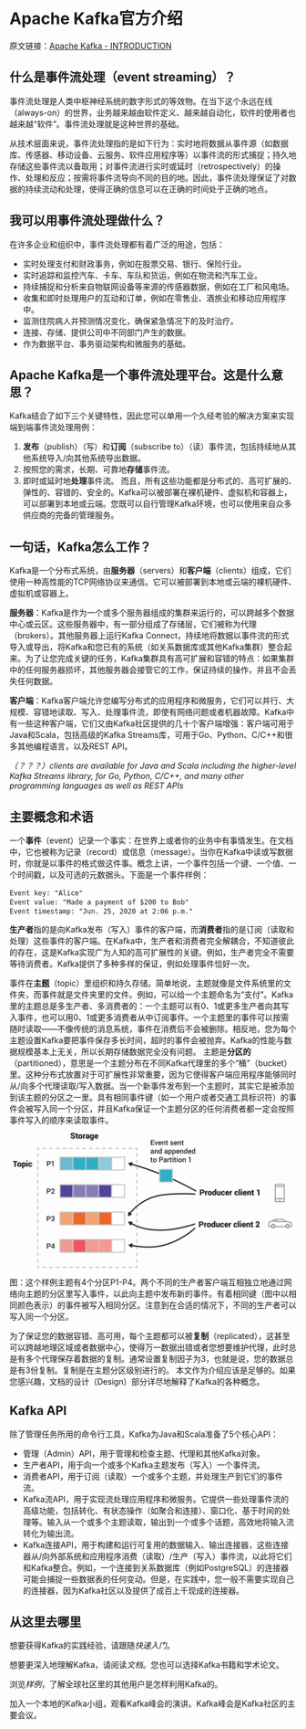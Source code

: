 # Apache Kafka官方介绍
原文链接：[Apache Kafka - INTRODUCTION](https://kafka.apache.org/intro)
## 什么是事件流处理（event streaming）？
事件流处理是人类中枢神经系统的数字形式的等效物。在当下这个永远在线（always-on）的世界，业务越来越由软件定义、越来越自动化，软件的使用者也越来越“软件”。事件流处理就是这种世界的基础。

从技术层面来说，事件流处理指的是如下行为：实时地将数据从事件源（如数据库、传感器、移动设备、云服务、软件应用程序等）以事件流的形式捕捉；持久地存储这些事件流以备取用；对事件流进行实时或延时（retrospectively）的操作、处理和反应；按需将事件流导向不同的目的地。因此，事件流处理保证了对数据的持续流动和处理，使得正确的信息可以在正确的时间处于正确的地点。
## 我可以用事件流处理做什么？
在许多企业和组织中，事件流处理都有着广泛的用途，包括：
- 实时处理支付和财政事务，例如在股票交易、银行、保险行业。
- 实时追踪和监控汽车、卡车、车队和货运，例如在物流和汽车工业。
- 持续捕捉和分析来自物联网设备等来源的传感器数据，例如在工厂和风电场。
- 收集和即时处理用户的互动和订单，例如在零售业、酒旅业和移动应用程序中。
- 监测住院病人并预测情况变化，确保紧急情况下的及时治疗。
- 连接、存储、提供公司中不同部门产生的数据。
- 作为数据平台、事务驱动架构和微服务的基础。
## Apache Kafka是一个事件流处理平台。这是什么意思？
Kafka结合了如下三个关键特性，因此您可以单用一个久经考验的解决方案来实现端到端事件流处理用例：
1. **发布**（publish）（写）和**订阅**（subscribe to）（读）事件流，包括持续地从其他系统导入/向其他系统导出数据。
2. 按照您的需求，长期、可靠地**存储**事件流。
3. 即时或延时地**处理**事件流。
而且，所有这些功能都是分布式的、高可扩展的、弹性的、容错的、安全的。Kafka可以被部署在裸机硬件、虚拟机和容器上，可以部署到本地或云端。您既可以自行管理Kafka环境，也可以使用来自众多供应商的完备的管理服务。
## 一句话，Kafka怎么工作？
Kafka是一个分布式系统，由**服务器**（servers）和**客户端**（clients）组成，它们使用一种高性能的TCP网络协议来通信。它可以被部署到本地或云端的裸机硬件、虚拟机或容器上。

**服务器**：Kafka是作为一个或多个服务器组成的集群来运行的，可以跨越多个数据中心或云区。这些服务器中，有一部分组成了存储层，它们被称为代理（brokers）。其他服务器上运行Kafka Connect，持续地将数据以事件流的形式导入或导出，将Kafka和您已有的系统（如关系数据库或其他Kafka集群）整合起来。为了让您完成关键的任务，Kafka集群具有高可扩展和容错的特点：如果集群中的任何服务器损坏，其他服务器会接管它的工作，保证持续的操作，并且不会丢失任何数据。

**客户端**：Kafka客户端允许您编写分布式的应用程序和微服务，它们可以并行、大规模、容错地读取、写入、处理事件流，即使有网络问题或者机器故障。Kafka中有一些这种客户端，它们又由Kafka社区提供的几十个客户端增强：客户端可用于Java和Scala，包括高级的Kafka Streams库，可用于Go、Python、C/C++和很多其他编程语言，以及REST API。

*（？？？）clients are available for Java and Scala including the higher-level Kafka Streams library, for Go, Python, C/C++, and many other programming languages as well as REST APIs*
## 主要概念和术语
一个**事件**（event）记录一个事实：在世界上或者你的业务中有事情发生。在文档中，它也被称为记录（record）或信息（message）。当你在Kafka中读或写数据时，你就是以事件的格式做这件事。概念上讲，一个事件包括一个键、一个值、一个时间戳，以及可选的元数据头。下面是一个事件样例：
```
Event key: "Alice"
Event value: "Made a payment of $200 to Bob"
Event timestamp: "Jun. 25, 2020 at 2:06 p.m."
```
**生产者**指的是向Kafka发布（写入）事件的客户端，而**消费者**指的是订阅（读取和处理）这些事件的客户端。在Kafka中，生产者和消费者完全解耦合，不知道彼此的存在，这是Kafka实现广为人知的高可扩展性的关键。例如，生产者完全不需要等待消费者。Kafka提供了多种多样的保证，例如处理事件恰好一次。

事件在**主题**（topic）里组织和持久存储。简单地说，主题就像是文件系统里的文件夹，而事件就是文件夹里的文件。例如，可以给一个主题命名为“支付”。Kafka里的主题总是多生产者、多消费者的：一个主题可以有0、1或更多生产者向其写入事件，也可以用0、1或更多消费者从中订阅事件。一个主题里的事件可以按需随时读取——不像传统的消息系统，事件在消费后不会被删除。相反地，您为每个主题设置Kafka要把事件保存多长时间，超时的事件会被抛弃。Kafka的性能与数据规模基本上无关，所以长期存储数据完全没有问题。
主题是**分区的**（partitioned），意思是一个主题分布在不同Kafka代理里的多个“桶”（bucket）里。这种分布式放置对于可扩展性非常重要，因为它使得客户端应用程序能够同时从/向多个代理读取/写入数据。当一个新事件发布到一个主题时，其实它是被添加到该主题的分区之一里。具有相同事件键（如一个用户或者交通工具标识符）的事件会被写入同一个分区，并且Kafka保证一个主题分区的任何消费者都一定会按照事件写入的顺序来读取事件。
![](/resource/streams-and-tables-p1_p4.png)
图：这个样例主题有4个分区P1-P4。两个不同的生产者客户端互相独立地通过网络向主题的分区里写入事件，以此向主题中发布新的事件。有着相同键（图中以相同颜色表示）的事件被写入相同分区。注意到在合适的情况下，不同的生产者可以写入同一个分区。

为了保证您的数据容错、高可用，每个主题都可以被**复制**（replicated），这甚至可以跨越地理区域或者数据中心，使得万一数据出错或者您想要维护代理，此时总是有多个代理保存着数据的复制。通常设置复制因子为3，也就是说，您的数据总是有3份复制。复制是在主题分区级别进行的。
本文作为介绍应该是足够的。如果您感兴趣，文档的设计（Design）部分详尽地解释了Kafka的各种概念。
## Kafka API
除了管理任务所用的命令行工具，Kafka为Java和Scala准备了5个核心API：
- 管理（Admin）API，用于管理和检查主题、代理和其他Kafka对象。
- 生产者API，用于向一个或多个Kafka主题发布（写入）一个事件流。
- 消费者API，用于订阅（读取）一个或多个主题，并处理生产到它们的事件流。
- Kafka流API，用于实现流处理应用程序和微服务。它提供一些处理事件流的高级功能，包括转化、有状态操作（如聚合和连接）、窗口化、基于时间的处理等。输入从一个或多个主题读取，输出到一个或多个话题，高效地将输入流转化为输出流。
- Kafka连接API，用于构建和运行可复用的数据输入、输出连接器，这些连接器从/向外部系统和应用程序消费（读取）/生产（写入）事件流，以此将它们和Kafka整合。例如，一个连接到关系数据库（例如PostgreSQL）的连接器可能会捕捉一些数据表的任何变动。但是，在实践中，您一般不需要实现自己的连接器，因为Kafka社区以及提供了成百上千现成的连接器。
## 从这里去哪里
想要获得Kafka的实践经验，请跟随*快速入门*。

想要更深入地理解Kafka，请阅读*文档*。您也可以选择Kafka书籍和学术论文。

浏览*样例*，了解全球社区里的其他用户是怎样利用Kafka的。

加入一个本地的Kafka小组，观看Kafka峰会的演讲。Kafka峰会是Kafka社区的主要会议。